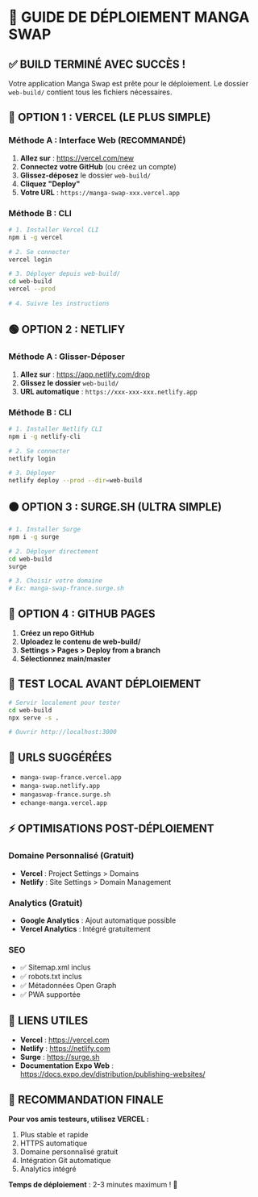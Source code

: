 # 🚀 GUIDE DE DÉPLOIEMENT MANGA SWAP

## ✅ BUILD TERMINÉ AVEC SUCCÈS !

Votre application Manga Swap est prête pour le déploiement. Le dossier `web-build/` contient tous les fichiers nécessaires.

## 🎯 OPTION 1 : VERCEL (LE PLUS SIMPLE)

### Méthode A : Interface Web (RECOMMANDÉ)
1. **Allez sur** : https://vercel.com/new
2. **Connectez votre GitHub** (ou créez un compte)
3. **Glissez-déposez** le dossier `web-build/` 
4. **Cliquez "Deploy"**
5. **Votre URL** : `https://manga-swap-xxx.vercel.app`

### Méthode B : CLI
```bash
# 1. Installer Vercel CLI
npm i -g vercel

# 2. Se connecter
vercel login

# 3. Déployer depuis web-build/
cd web-build
vercel --prod

# 4. Suivre les instructions
```

## 🟢 OPTION 2 : NETLIFY

### Méthode A : Glisser-Déposer
1. **Allez sur** : https://app.netlify.com/drop
2. **Glissez le dossier** `web-build/`
3. **URL automatique** : `https://xxx-xxx-xxx.netlify.app`

### Méthode B : CLI
```bash
# 1. Installer Netlify CLI
npm i -g netlify-cli

# 2. Se connecter
netlify login

# 3. Déployer
netlify deploy --prod --dir=web-build
```

## 🟠 OPTION 3 : SURGE.SH (ULTRA SIMPLE)

```bash
# 1. Installer Surge
npm i -g surge

# 2. Déployer directement
cd web-build
surge

# 3. Choisir votre domaine
# Ex: manga-swap-france.surge.sh
```

## 🔧 OPTION 4 : GITHUB PAGES

1. **Créez un repo GitHub**
2. **Uploadez le contenu de web-build/**
3. **Settings > Pages > Deploy from a branch**
4. **Sélectionnez main/master**

## 📱 TEST LOCAL AVANT DÉPLOIEMENT

```bash
# Servir localement pour tester
cd web-build
npx serve -s .

# Ouvrir http://localhost:3000
```

## 🎉 URLS SUGGÉRÉES

- `manga-swap-france.vercel.app`
- `manga-swap.netlify.app`
- `mangaswap-france.surge.sh`
- `echange-manga.vercel.app`

## ⚡ OPTIMISATIONS POST-DÉPLOIEMENT

### Domaine Personnalisé (Gratuit)
- **Vercel** : Project Settings > Domains
- **Netlify** : Site Settings > Domain Management

### Analytics (Gratuit)
- **Google Analytics** : Ajout automatique possible
- **Vercel Analytics** : Intégré gratuitement

### SEO
- ✅ Sitemap.xml inclus
- ✅ robots.txt inclus  
- ✅ Métadonnées Open Graph
- ✅ PWA supportée

## 🔗 LIENS UTILES

- **Vercel** : https://vercel.com
- **Netlify** : https://netlify.com
- **Surge** : https://surge.sh
- **Documentation Expo Web** : https://docs.expo.dev/distribution/publishing-websites/

## 🎯 RECOMMANDATION FINALE

**Pour vos amis testeurs, utilisez VERCEL :**
1. Plus stable et rapide
2. HTTPS automatique
3. Domaine personnalisé gratuit
4. Intégration Git automatique
5. Analytics intégré

**Temps de déploiement** : 2-3 minutes maximum ! 🚀